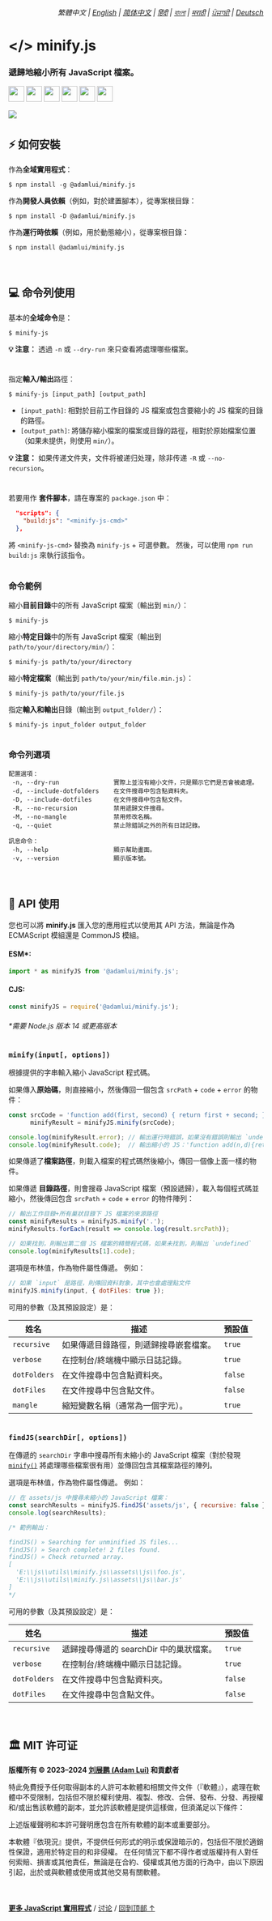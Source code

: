 <div align="right">
    <h6>
        <picture>
            <source type="image/svg+xml" media="(prefers-color-scheme: dark)" srcset="https://raw.githubusercontent.com/adamlui/js-utils/main/docs/images/earth-icon/white/icon32.svg">
            <img height=14 src="https://raw.githubusercontent.com/adamlui/js-utils/main/docs/images/earth-icon/black/icon32.svg">
        </picture>
        &nbsp;繁體中文 |
        <a href="../..#readme">English</a> |
        <a href="../zh-cn#readme">简体中文</a> |
        <a href="../hi#readme">हिंदी</a> |
        <a href="../bn#readme">বাংলা</a> |
        <a href="../mr#readme">मराठी</a> |
        <a href="../pa#readme">ਪੰਜਾਬੀ</a> |
        <a href="../de#readme">Deutsch</a>
    </h6>
</div>

# </> minify.js

### 遞歸地縮小所有 JavaScript 檔案。

<a href="https://www.npmjs.com/package/@adamlui/minify.js"><img height=31 src="https://img.shields.io/npm/dm/%40adamlui%2Fminify.js?label=%E4%B8%8B%E8%BC%89&logo=npm&color=af68ff&logoColor=white&labelColor=464646&style=for-the-badge"></a>
<a href="#%EF%B8%8F-mit-%E8%AE%B8%E5%8F%AF%E8%AF%81"><img height=31 src="https://img.shields.io/badge/許可證-MIT-orange.svg?logo=internetarchive&logoColor=white&labelColor=464646&style=for-the-badge"></a>
<a href="https://github.com/adamlui/js-utils/releases/tag/minify.js-1.4.10"><img height=31 src="https://img.shields.io/badge/最新版本-1.4.10-44cc11.svg?logo=icinga&logoColor=white&labelColor=464646&style=for-the-badge"></a>
<a href="https://www.npmjs.com/package/@adamlui/minify.js?activeTab=code"><img height=31 src="https://img.shields.io/npm/unpacked-size/%40adamlui%2Fminify.js?label=%E6%8B%86%E5%B0%81%E5%B0%BA%E5%AF%B8&style=for-the-badge&logo=ebox&logoColor=white&labelColor=464646&color=blue"></a>
<a href="https://sonarcloud.io/component_measures?metric=new_vulnerabilities&id=adamlui_js-utils:minify.js/src/minify.js"><img height=31 src="https://img.shields.io/badge/dynamic/json?url=https%3A%2F%2Fsonarcloud.io%2Fapi%2Fmeasures%2Fcomponent%3Fcomponent%3Dadamlui_js-utils%3Aminify.js%2Fsrc%2Fminify.js%26metricKeys%3Dvulnerabilities&query=%24.component.measures.0.value&style=for-the-badge&logo=sonarcloud&logoColor=white&labelColor=464646&label=%E6%BC%8F%E6%B4%9E&color=gold"></a>
<a href="https://github.com/toolleeo/cli-apps#programming"><img height=31 src="https://img.shields.io/badge/中提到-Awesome-c4a2bd?logo=awesomelists&logoColor=white&labelColor=464646&style=for-the-badge"></a>

<img src="https://github.com/adamlui/js-utils/blob/main/minify.js/media/images/minify.js-docs-demo.png">

<br>

<img height=6px width="100%" src="https://raw.githubusercontent.com/adamlui/js-utils/main/docs/images/aqua-separator.png">

## ⚡ 如何安裝

作為**全域實用程式**：

```
$ npm install -g @adamlui/minify.js
```

作為**開發人員依賴**（例如，對於建置腳本），從專案根目錄：

```
$ npm install -D @adamlui/minify.js
```

作為**運行時依賴**（例如，用於動態縮小），從專案根目錄：

```
$ npm install @adamlui/minify.js
```

<br>

<img height=6px width="100%" src="https://raw.githubusercontent.com/adamlui/js-utils/main/docs/images/aqua-separator.png">

## 💻 命令列使用

基本的**全域命令**是：

```
$ minify-js
```

**💡 注意：** 透過 `-n` 或 `--dry-run` 來只查看將處理哪些檔案。

#

指定**輸入/輸出**路徑：
   
```
$ minify-js [input_path] [output_path]
```

- `[input_path]`: 相對於目前工作目錄的 JS 檔案或包含要縮小的 JS 檔案的目錄的路徑。
- `[output_path]`: 將儲存縮小檔案的檔案或目錄的路徑，相對於原始檔案位置（如果未提供，則使用 `min/`）。

**💡 注意：** 如果传递文件夹，文件将被递归处理，除非传递 `-R` 或 `--no-recursion`。

#

若要用作 **套件腳本**，請在專案的 `package.json` 中：

```json
  "scripts": {
    "build:js": "<minify-js-cmd>"
  },
```

將 `<minify-js-cmd>` 替換為 `minify-js` + 可選參數。 然後，可以使用 `npm run build:js` 來執行該指令。

#

### 命令範例

縮小**目前目錄**中的所有 JavaScript 檔案（輸出到 `min/`）：

```
$ minify-js
```

縮小**特定目錄**中的所有 JavaScript 檔案（輸出到 `path/to/your/directory/min/`）：

```
$ minify-js path/to/your/directory
```

縮小**特定檔案**（輸出到 `path/to/your/min/file.min.js`）：

```
$ minify-js path/to/your/file.js
```

指定**輸入和輸出**目錄（輸出到 `output_folder/`）：

```
$ minify-js input_folder output_folder
```

#

### 命令列選項

```
配置選項：
 -n, --dry-run               實際上並沒有縮小文件，只是顯示它們是否會被處理。
 -d, --include-dotfolders    在文件搜尋中包含點資料夾。
 -D, --include-dotfiles      在文件搜尋中包含點文件。
 -R, --no-recursion          禁用遞歸文件搜尋。
 -M, --no-mangle             禁用修改名稱。
 -q, --quiet                 禁止除錯誤之外的所有日誌記錄。

訊息命令：
 -h, --help                  顯示幫助畫面。
 -v, --version               顯示版本號。
```

<br>

<img height=6px width="100%" src="https://raw.githubusercontent.com/adamlui/js-utils/main/docs/images/aqua-separator.png">

## 🔌 API 使用

您也可以將 **minify.js** 匯入您的應用程式以使用其 API 方法，無論是作為 ECMAScript 模組還是 CommonJS 模組。

#### ESM*:

```js
import * as minifyJS from '@adamlui/minify.js';
```

#### CJS:

```js
const minifyJS = require('@adamlui/minify.js');
```

###### _*需要 Node.js 版本 14 或更高版本_

#

### `minify(input[, options])`

根據提供的字串輸入縮小 JavaScript 程式碼。

如果傳入**原始碼**，則直接縮小，然後傳回一個包含 `srcPath` + `code` + `error` 的物件：

```js
const srcCode = 'function add(first, second) { return first + second; }',
      minifyResult = minifyJS.minify(srcCode);

console.log(minifyResult.error); // 輸出運行時錯誤，如果沒有錯誤則輸出 `undefined`
console.log(minifyResult.code);  // 輸出縮小的 JS：'function add(n,d){return n+d}'
```

如果傳遞了**檔案路徑**，則載入檔案的程式碼然後縮小，傳回一個像上面一樣的物件。

如果傳遞 **目錄路徑**，則會搜尋 JavaScript 檔案（預設遞歸），載入每個程式碼並縮小，然後傳回包含 `srcPath` + `code` + `error` 的物件陣列：

```js
// 輸出工作目錄+所有巢狀目錄下 JS 檔案的來源路徑
const minifyResults = minifyJS.minify('.');
minifyResults.forEach(result => console.log(result.srcPath));

// 如果找到，則輸出第二個 JS 檔案的精簡程式碼，如果未找到，則輸出 `undefined`
console.log(minifyResults[1].code);
```

選項是布林值，作為物件屬性傳遞。 例如：

```js
// 如果 `input` 是路徑，則傳回資料對象，其中也會處理點文件
minifyJS.minify(input, { dotFiles: true });
```

可用的參數（及其預設設定）是：

姓名         | 描述                                | 預設值
-------------|------------------------------------|---------
`recursive`  | 如果傳遞目錄路徑，則遞歸搜尋嵌套檔案。 | `true`
`verbose`    | 在控制台/終端機中顯示日誌記錄。       | `true`
`dotFolders` | 在文件搜尋中包含點資料夾。            | `false`
`dotFiles`   | 在文件搜尋中包含點文件。              | `false`
`mangle`     | 縮短變數名稱（通常為一個字元）。       | `true`

#

### `findJS(searchDir[, options])`

在傳遞的 `searchDir` 字串中搜尋所有未縮小的 JavaScript 檔案（對於發現 [`minify()`](#minifyinput-options) 將處理哪些檔案很有用）並傳回包含其檔案路徑的陣列。

選項是布林值，作為物件屬性傳遞。 例如：

```js
// 在 assets/js 中搜尋未縮小的 JavaScript 檔案：
const searchResults = minifyJS.findJS('assets/js', { recursive: false });
console.log(searchResults);

/* 範例輸出：

findJS() » Searching for unminified JS files...
findJS() » Search complete! 2 files found.
findJS() » Check returned array.
[
  'E:\\js\\utils\\minify.js\\assets\\js\\foo.js',
  'E:\\js\\utils\\minify.js\\assets\\js\\bar.js'
]
*/
```

可用的參數（及其預設設定）是：

姓名         | 描述                                  | 預設值
-------------|--------------------------------------|---------
`recursive`  | 遞歸搜尋傳遞的 searchDir 中的巢狀檔案。 | `true`
`verbose`    | 在控制台/終端機中顯示日誌記錄。         | `true`
`dotFolders` | 在文件搜尋中包含點資料夾。              | `false`
`dotFiles`   | 在文件搜尋中包含點文件。                | `false`

<br>

<img height=6px width="100%" src="https://raw.githubusercontent.com/adamlui/js-utils/main/docs/images/aqua-separator.png">

## 🏛️ MIT 许可证

**版權所有 © 2023–2024 [刘展鹏 (Adam Lui)](https://github.com/adamlui) 和貢獻者**

特此免費授予任何取得副本的人許可本軟體和相關文件文件（『軟體』），處理在軟體中不受限制，包括但不限於權利使用、複製、修改、合併、發布、分發、再授權和/或出售該軟體的副本，並允許該軟體是提供這樣做，但須滿足以下條件：

上述版權聲明和本許可聲明應包含在所有軟體的副本或重要部分。

本軟體『依現況』提供，不提供任何形式的明示或保證暗示的，包括但不限於適銷性保證，適用於特定目的和非侵權。 在任何情況下都不得作者或版權持有人對任何索賠、損害或其他責任，無論是在合約、侵權或其他方面的行為中，由以下原因引起，出於或與軟體或使用或其他交易有關軟體。

<br>

<img height=6px width="100%" src="https://raw.githubusercontent.com/adamlui/js-utils/main/docs/images/aqua-separator.png">

<a href="https://js-utils.com">**更多 JavaScript 實用程式**</a> /
<a href="https://js-utils.com/discussions">讨论</a> /
<a href="#-minifyjs">回到顶部 ↑</a>
